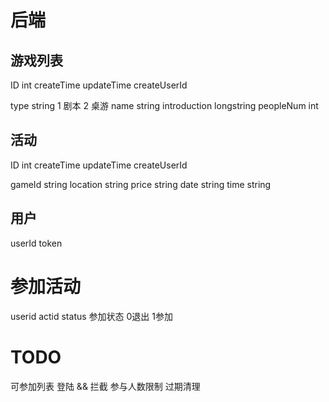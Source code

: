 # 后端
## 游戏列表
ID int
createTime
updateTime
createUserId

type string 1 剧本 2 桌游
name string 
introduction longstring
peopleNum int


## 活动
ID int
createTime
updateTime
createUserId

gameId string 
location string 
price string
date string
time string


## 用户
userId
token

# 参加活动
userid
actid
status  参加状态 0退出 1参加

# TODO
可参加列表
登陆 && 拦截
参与人数限制
过期清理

